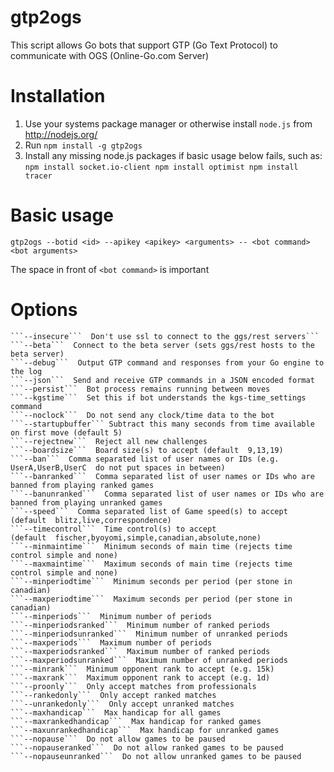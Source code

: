 gtp2ogs
=======

This script allows Go bots that support GTP (Go Text Protocol) to communicate
with OGS (Online-Go.com Server)

Installation
============

  1. Use your systems package manager or otherwise install `node.js` from http://nodejs.org/
  2. Run
    ```
    npm install -g gtp2ogs
    ```
  3. Install any missing node.js packages if basic usage below fails, such as:
    ```
    npm install socket.io-client
    npm install optimist
    npm install tracer
    ```


Basic usage
===========

```
gtp2ogs --botid <id> --apikey <apikey> <arguments> -- <bot command> <bot arguments>
```
 The space in front of ```<bot command>``` is important

Options
=======
    ```--insecure```  Don't use ssl to connect to the ggs/rest servers```
    ```--beta```  Connect to the beta server (sets ggs/rest hosts to the beta server)
    ```--debug```  Output GTP command and responses from your Go engine to the log
    ```--json```  Send and receive GTP commands in a JSON encoded format
    ```--persist```  Bot process remains running between moves
    ```--kgstime```  Set this if bot understands the kgs-time_settings command
    ```--noclock```  Do not send any clock/time data to the bot
    ```--startupbuffer``` Subtract this many seconds from time available on first move (default 5)
    ```--rejectnew```  Reject all new challenges
    ```--boardsize```  Board size(s) to accept (default  9,13,19)
    ```--ban```  Comma separated list of user names or IDs (e.g.  UserA,UserB,UserC  do not put spaces in between)
    ```--banranked```  Comma separated list of user names or IDs who are banned from playing ranked games
    ```--banunranked```  Comma separated list of user names or IDs who are banned from playing unranked games
    ```--speed```  Comma separated list of Game speed(s) to accept (default  blitz,live,correspondence)
    ```--timecontrol```  Time control(s) to accept
    (default  fischer,byoyomi,simple,canadian,absolute,none)
    ```--minmaintime```  Minimum seconds of main time (rejects time control simple and none)
    ```--maxmaintime```  Maximum seconds of main time (rejects time control simple and none)
    ```--minperiodtime```  Minimum seconds per period (per stone in canadian)
    ```--maxperiodtime```  Maximum seconds per period (per stone in canadian)
    ```--minperiods```  Minimum number of periods
    ```--minperiodsranked```  Minimum number of ranked periods
    ```--minperiodsunranked```  Minimum number of unranked periods
    ```--maxperiods```  Maximum number of periods
    ```--maxperiodsranked```  Maximum number of ranked periods
    ```--maxperiodsunranked```  Maximum number of unranked periods
    ```--minrank```  Minimum opponent rank to accept (e.g. 15k)
    ```--maxrank```  Maximum opponent rank to accept (e.g. 1d)
    ```--proonly```  Only accept matches from professionals
    ```--rankedonly```  Only accept ranked matches
    ```--unrankedonly```  Only accept unranked matches
    ```--maxhandicap```  Max handicap for all games
    ```--maxrankedhandicap```  Max handicap for ranked games
    ```--maxunrankedhandicap```  Max handicap for unranked games
    ```--nopause```  Do not allow games to be paused
    ```--nopauseranked```  Do not allow ranked games to be paused
    ```--nopauseunranked```  Do not allow unranked games to be paused